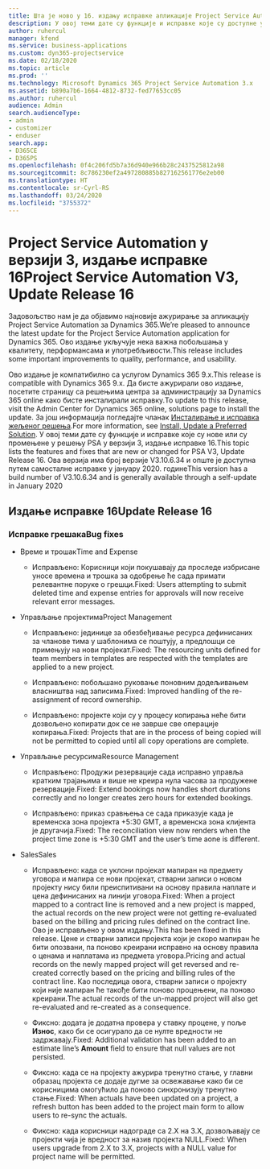 ```yaml
---
title: Шта је ново у 16. издању исправке апликације Project Service Automation, 3. верзија
description: У овој теми дате су функције и исправке које су доступне у издању 16 исправке за Project Service Automation верзије 3.
author: ruhercul
manager: kfend
ms.service: business-applications
ms.custom: dyn365-projectservice
ms.date: 02/18/2020
ms.topic: article
ms.prod: ''
ms.technology: Microsoft Dynamics 365 Project Service Automation 3.x
ms.assetid: b890a7b6-1664-4812-8732-fed77653cc05
ms.author: ruhercul
audience: Admin
search.audienceType:
- admin
- customizer
- enduser
search.app:
- D365CE
- D365PS
ms.openlocfilehash: 0f4c206fd5b7a36d940e966b28c2437525812a98
ms.sourcegitcommit: 8c786230ef2a497280885b827162561776e2eb00
ms.translationtype: HT
ms.contentlocale: sr-Cyrl-RS
ms.lasthandoff: 03/24/2020
ms.locfileid: "3755372"
---
```

# <a name="project-service-automation-v3-update-release-16"></a><span data-ttu-id="78e03-103">Project Service Automation у верзији 3, издање исправке 16</span><span class="sxs-lookup"><span data-stu-id="78e03-103">Project Service Automation V3, Update Release 16</span></span>
<span data-ttu-id="78e03-104">Задовољство нам је да објавимо најновије ажурирање за апликацију Project Service Automation за Dynamics 365.</span><span class="sxs-lookup"><span data-stu-id="78e03-104">We’re pleased to announce the latest update for the Project Service Automation application for Dynamics 365.</span></span> <span data-ttu-id="78e03-105">Ово издање укључује нека важна побољшања у квалитету, перформансама и употребљивости.</span><span class="sxs-lookup"><span data-stu-id="78e03-105">This release includes some important improvements to quality, performance, and usability.</span></span>

<span data-ttu-id="78e03-106">Ово издање је компатибилно са услугом Dynamics 365 9.x.</span><span class="sxs-lookup"><span data-stu-id="78e03-106">This release is compatible with Dynamics 365 9.x.</span></span> <span data-ttu-id="78e03-107">Да бисте ажурирали ово издање, посетите страницу са решењима центра за администрацију за Dynamics 365 online како бисте инсталирали исправку.</span><span class="sxs-lookup"><span data-stu-id="78e03-107">To update to this release, visit the Admin Center for Dynamics 365 online, solutions page to install the update.</span></span> <span data-ttu-id="78e03-108">За још информација погледајте чланак [Инсталирање и исправка жељеног решења](https://docs.microsoft.com/dynamics365/project-service/upgrade-psa-home-page).</span><span class="sxs-lookup"><span data-stu-id="78e03-108">For more information, see [Install, Update a Preferred Solution](https://docs.microsoft.com/dynamics365/project-service/upgrade-psa-home-page).</span></span> <span data-ttu-id="78e03-109">У овој теми дате су функције и исправке које су нове или су промењене у решењу PSA у верзији 3, издање исправке 16.</span><span class="sxs-lookup"><span data-stu-id="78e03-109">This topic lists the features and fixes that are new or changed for PSA V3, Update Release 16.</span></span> <span data-ttu-id="78e03-110">Ова верзија има број верзије V3.10.6.34 и опште је доступна путем самосталне исправке у јануару 2020. године</span><span class="sxs-lookup"><span data-stu-id="78e03-110">This version has a build number of V3.10.6.34 and is generally available through a self-update in January 2020</span></span>

## <a name="update-release-16"></a><span data-ttu-id="78e03-111">Издање исправке 16</span><span class="sxs-lookup"><span data-stu-id="78e03-111">Update Release 16</span></span>

### <a name="bug-fixes"></a><span data-ttu-id="78e03-112">Исправке грешака</span><span class="sxs-lookup"><span data-stu-id="78e03-112">Bug fixes</span></span>

-   <span data-ttu-id="78e03-113">Време и трошак</span><span class="sxs-lookup"><span data-stu-id="78e03-113">Time and Expense</span></span>

    -   <span data-ttu-id="78e03-114">Исправљено: Корисници који покушавају да проследе избрисане уносе времена и трошка за одобрење ће сада примати релевантне поруке о грешци.</span><span class="sxs-lookup"><span data-stu-id="78e03-114">Fixed: Users attempting to submit deleted time and expense entries for approvals will now receive relevant error messages.</span></span>

-   <span data-ttu-id="78e03-115">Управљање пројектима</span><span class="sxs-lookup"><span data-stu-id="78e03-115">Project Management</span></span>

    -   <span data-ttu-id="78e03-116">Исправљено: јединице за обезбеђивање ресурса дефинисаних за чланове тима у шаблонима се поштују, а предлошци се примењују на нови пројекат.</span><span class="sxs-lookup"><span data-stu-id="78e03-116">Fixed: The resourcing units defined for team members in templates are respected with the templates are applied to a new project.</span></span>

    -   <span data-ttu-id="78e03-117">Исправљено: побољшано руковање поновним додељивањем власништва над записима.</span><span class="sxs-lookup"><span data-stu-id="78e03-117">Fixed: Improved handling of the re-assignment of record ownership.</span></span>

    -   <span data-ttu-id="78e03-118">Исправљено: пројекте који су у процесу копирања неће бити дозвољено копирати док се не заврше све операције копирања.</span><span class="sxs-lookup"><span data-stu-id="78e03-118">Fixed: Projects that are in the process of being copied will not be permitted to copied until all copy operations are complete.</span></span>

-   <span data-ttu-id="78e03-119">Управљање ресурсима</span><span class="sxs-lookup"><span data-stu-id="78e03-119">Resource Management</span></span>

    -   <span data-ttu-id="78e03-120">Исправљено: Продужи резервације сада исправно управља кратким трајањима и више не креира нула часова за продужене резервације.</span><span class="sxs-lookup"><span data-stu-id="78e03-120">Fixed: Extend bookings now handles short durations correctly and no longer creates zero hours for extended bookings.</span></span>

    -   <span data-ttu-id="78e03-121">Исправљено: приказ сравњења се сада приказује када је временска зона пројекта +5:30 GMT, а временска зона клијента је другачија.</span><span class="sxs-lookup"><span data-stu-id="78e03-121">Fixed: The reconciliation view now renders when the project time zone is +5:30 GMT and the user’s time aone is different.</span></span>

-   <span data-ttu-id="78e03-122">Sales</span><span class="sxs-lookup"><span data-stu-id="78e03-122">Sales</span></span>

    -   <span data-ttu-id="78e03-123">Исправљено: када се уклони пројекат мапиран на предмету уговора и мапира се нови пројекат, стварни записи о новом пројекту нису били преиспитивани на основу правила наплате и цена дефинисаних на линији уговора.</span><span class="sxs-lookup"><span data-stu-id="78e03-123">Fixed: When a project mapped to a contract line is removed and a new project is mapped, the actual records on the new project were not getting re-evaluated based on the billing and pricing rules defined on the contract line.</span></span> <span data-ttu-id="78e03-124">Ово је исправљено у овом издању.</span><span class="sxs-lookup"><span data-stu-id="78e03-124">This has been fixed in this release.</span></span> <span data-ttu-id="78e03-125">Цене и стварни записи пројекта који је скоро мапиран ће бити опозвани, па поново креирани исправно на основу правила о ценама и наплатама из предмета уговора.</span><span class="sxs-lookup"><span data-stu-id="78e03-125">Pricing and actual records on the newly mapped project will get reversed and re-created correctly based on the pricing and billing rules of the contract line.</span></span> <span data-ttu-id="78e03-126">Као последица овога, стварни записи о пројекту који није мапиран ће такође бити поново процењени, па поново креирани.</span><span class="sxs-lookup"><span data-stu-id="78e03-126">The actual records of the un-mapped project will also get re-evaluated and re-created as a consequence.</span></span>

    -   <span data-ttu-id="78e03-127">Фиксно: додата је додатна провера у ставку процене, у поље **Износ**, како би се осигурало да се нулте вредности не задржавају.</span><span class="sxs-lookup"><span data-stu-id="78e03-127">Fixed: Additional validation has been added to an estimate line’s **Amount** field to ensure that null values are not persisted.</span></span>

    -   <span data-ttu-id="78e03-128">Фиксно: када се на пројекту ажурира тренутно стање, у главни образац пројекта се додаје дугме за освежавање како би се корисницима омогућило да поново синхронизују тренутно стање.</span><span class="sxs-lookup"><span data-stu-id="78e03-128">Fixed: When actuals have been updated on a project, a refresh button has been added to the project main form to allow users to re-sync the actuals.</span></span>

    -   <span data-ttu-id="78e03-129">Фиксно: када корисници надограде са 2.X на 3.X, дозвољавају се пројекти чија је вредност за назив пројекта NULL.</span><span class="sxs-lookup"><span data-stu-id="78e03-129">Fixed: When users upgrade from 2.X to 3.X, projects with a NULL value for project name will be permitted.</span></span>

